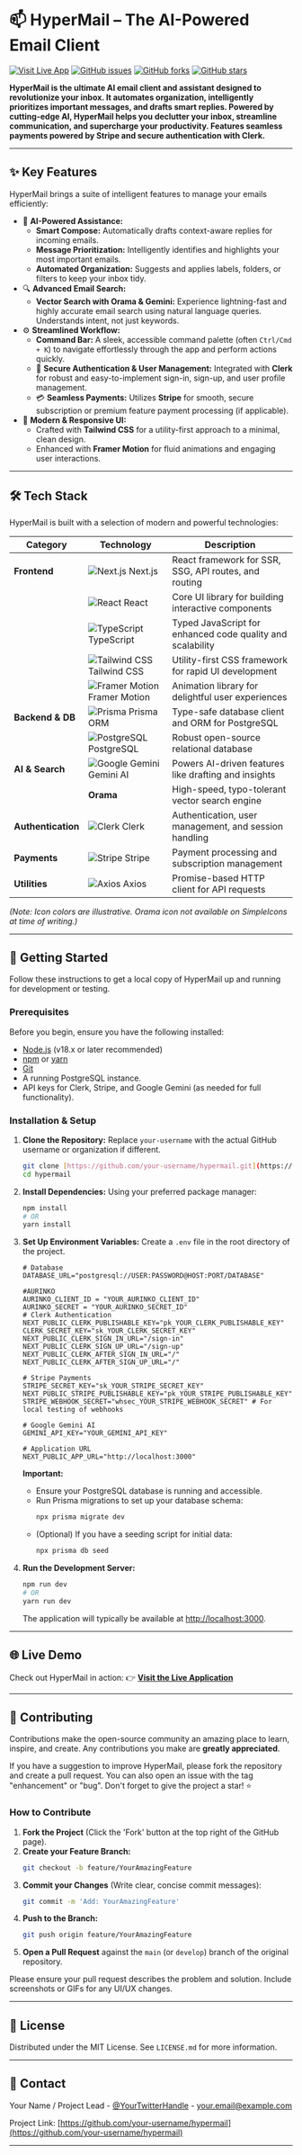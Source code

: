 # 📫 HyperMail – The AI-Powered Email Client

[![Visit Live App](https://img.shields.io/badge/Live%20Demo-Visit%20Now-blue?style=for-the-badge&logo=vercel)](https://hypermail-inky.vercel.app/)
[![GitHub issues](https://img.shields.io/github/issues/your-username/hypermail?style=for-the-badge)](https://github.com/your-username/hypermail/issues)
[![GitHub forks](https://img.shields.io/github/forks/your-username/hypermail?style=for-the-badge)](https://github.com/your-username/hypermail/network)
[![GitHub stars](https://img.shields.io/github/stars/your-username/hypermail?style=for-the-badge)](https://github.com/your-username/hypermail/stargazers)

**HyperMail is the ultimate AI email client and assistant designed to revolutionize your inbox. It automates organization, intelligently prioritizes important messages, and drafts smart replies. Powered by cutting-edge AI, HyperMail helps you declutter your inbox, streamline communication, and supercharge your productivity. Features seamless payments powered by Stripe and secure authentication with Clerk.**

---

## ✨ Key Features

HyperMail brings a suite of intelligent features to manage your emails efficiently:

* 🧠 **AI-Powered Assistance:**
    * **Smart Compose:** Automatically drafts context-aware replies for incoming emails.
    * **Message Prioritization:** Intelligently identifies and highlights your most important emails.
    * **Automated Organization:** Suggests and applies labels, folders, or filters to keep your inbox tidy.
* 🔍 **Advanced Email Search:**
    * **Vector Search with Orama & Gemini:** Experience lightning-fast and highly accurate email search using natural language queries. Understands intent, not just keywords.
* ⚙️ **Streamlined Workflow:**
    * **Command Bar:** A sleek, accessible command palette (often `Ctrl/Cmd + K`) to navigate effortlessly through the app and perform actions quickly.
    * 🔐 **Secure Authentication & User Management:** Integrated with **Clerk** for robust and easy-to-implement sign-in, sign-up, and user profile management.
    * 💳 **Seamless Payments:** Utilizes **Stripe** for smooth, secure subscription or premium feature payment processing (if applicable).
* 💎 **Modern & Responsive UI:**
    * Crafted with **Tailwind CSS** for a utility-first approach to a minimal, clean design.
    * Enhanced with **Framer Motion** for fluid animations and engaging user interactions.

---

## 🛠️ Tech Stack

HyperMail is built with a selection of modern and powerful technologies:

| Category         | Technology                                                              | Description                                            |
|------------------|-------------------------------------------------------------------------|--------------------------------------------------------|
| **Frontend** | ![Next.js](https://cdn.simpleicons.org/nextdotjs/000000) Next.js         | React framework for SSR, SSG, API routes, and routing  |
|                  | ![React](https://cdn.simpleicons.org/react/61DAFB) React                 | Core UI library for building interactive components    |
|                  | ![TypeScript](https://cdn.simpleicons.org/typescript/3178C6) TypeScript | Typed JavaScript for enhanced code quality and scalability |
|                  | ![Tailwind CSS](https://cdn.simpleicons.org/tailwindcss/06B6D4) Tailwind CSS | Utility-first CSS framework for rapid UI development   |
|                  | ![Framer Motion](https://cdn.simpleicons.org/framer/0055FF) Framer Motion | Animation library for delightful user experiences      |
| **Backend & DB** | ![Prisma](https://cdn.simpleicons.org/prisma/2D3748) Prisma ORM         | Type-safe database client and ORM for PostgreSQL       |
|                  | ![PostgreSQL](https://cdn.simpleicons.org/postgresql/4169E1) PostgreSQL | Robust open-source relational database                 |
| **AI & Search** | ![Google Gemini](https://cdn.simpleicons.org/googlegemini/4285F4) Gemini AI | Powers AI-driven features like drafting and insights   |
|                  | **Orama** | High-speed, typo-tolerant vector search engine         |
| **Authentication**| ![Clerk](https://cdn.simpleicons.org/clerk/6C47FF) Clerk               | Authentication, user management, and session handling  |
| **Payments** | ![Stripe](https://cdn.simpleicons.org/stripe/626CD9) Stripe             | Payment processing and subscription management       |
| **Utilities** | ![Axios](https://cdn.simpleicons.org/axios/5A29E4) Axios               | Promise-based HTTP client for API requests           |

*(Note: Icon colors are illustrative. Orama icon not available on SimpleIcons at time of writing.)*

---

## 🚀 Getting Started

Follow these instructions to get a local copy of HyperMail up and running for development or testing.

### Prerequisites

Before you begin, ensure you have the following installed:

* [Node.js](https://nodejs.org/) (v18.x or later recommended)
* [npm](https://www.npmjs.com/) or [yarn](https://yarnpkg.com/)
* [Git](https://git-scm.com/)
* A running PostgreSQL instance.
* API keys for Clerk, Stripe, and Google Gemini (as needed for full functionality).

### Installation & Setup

1.  **Clone the Repository:**
    Replace `your-username` with the actual GitHub username or organization if different.
    ```bash
    git clone [https://github.com/your-username/hypermail.git](https://github.com/your-username/hypermail.git)
    cd hypermail
    ```

2.  **Install Dependencies:**
    Using your preferred package manager:
    ```bash
    npm install
    # OR
    yarn install
    ```

3.  **Set Up Environment Variables:**
    Create a `.env` file in the root directory of the project. 
    ```env
    # Database
    DATABASE_URL="postgresql://USER:PASSWORD@HOST:PORT/DATABASE"

    #AURINKO
    AURINKO_CLIENT_ID = "YOUR_AURINKO_CLIENT_ID"
    AURINKO_SECRET = "YOUR_AURINKO_SECRET_ID"
    # Clerk Authentication
    NEXT_PUBLIC_CLERK_PUBLISHABLE_KEY="pk_YOUR_CLERK_PUBLISHABLE_KEY"
    CLERK_SECRET_KEY="sk_YOUR_CLERK_SECRET_KEY"
    NEXT_PUBLIC_CLERK_SIGN_IN_URL="/sign-in"
    NEXT_PUBLIC_CLERK_SIGN_UP_URL="/sign-up"
    NEXT_PUBLIC_CLERK_AFTER_SIGN_IN_URL="/"
    NEXT_PUBLIC_CLERK_AFTER_SIGN_UP_URL="/"

    # Stripe Payments
    STRIPE_SECRET_KEY="sk_YOUR_STRIPE_SECRET_KEY"
    NEXT_PUBLIC_STRIPE_PUBLISHABLE_KEY="pk_YOUR_STRIPE_PUBLISHABLE_KEY"
    STRIPE_WEBHOOK_SECRET="whsec_YOUR_STRIPE_WEBHOOK_SECRET" # For local testing of webhooks

    # Google Gemini AI
    GEMINI_API_KEY="YOUR_GEMINI_API_KEY"

    # Application URL
    NEXT_PUBLIC_APP_URL="http://localhost:3000"
    ```
    **Important:**
    * Ensure your PostgreSQL database is running and accessible.
    * Run Prisma migrations to set up your database schema:
        ```bash
        npx prisma migrate dev
        ```
    * (Optional) If you have a seeding script for initial data:
        ```bash
        npx prisma db seed
        ```

4.  **Run the Development Server:**
    ```bash
    npm run dev
    # OR
    yarn run dev
    ```
    The application will typically be available at [http://localhost:3000](http://localhost:3000).

---

## 🌐 Live Demo

Check out HyperMail in action:
👉 **[Visit the Live Application](https://hypermail-inky.vercel.app/)**

---

## 🤝 Contributing

Contributions make the open-source community an amazing place to learn, inspire, and create. Any contributions you make are **greatly appreciated**.

If you have a suggestion to improve HyperMail, please fork the repository and create a pull request. You can also open an issue with the tag "enhancement" or "bug".
Don't forget to give the project a star! ⭐

### How to Contribute

1.  **Fork the Project** (Click the 'Fork' button at the top right of the GitHub page).
2.  **Create your Feature Branch:**
    ```bash
    git checkout -b feature/YourAmazingFeature
    ```
3.  **Commit your Changes** (Write clear, concise commit messages):
    ```bash
    git commit -m 'Add: YourAmazingFeature'
    ```
4.  **Push to the Branch:**
    ```bash
    git push origin feature/YourAmazingFeature
    ```
5.  **Open a Pull Request** against the `main` (or `develop`) branch of the original repository.

Please ensure your pull request describes the problem and solution. Include screenshots or GIFs for any UI/UX changes.

---

## 📜 License

Distributed under the MIT License. See `LICENSE.md` for more information.

---

## 📧 Contact

Your Name / Project Lead - [@YourTwitterHandle](https://twitter.com/YourTwitterHandle) - your.email@example.com

Project Link: [https://github.com/your-username/hypermail](https://github.com/your-username/hypermail)

---
